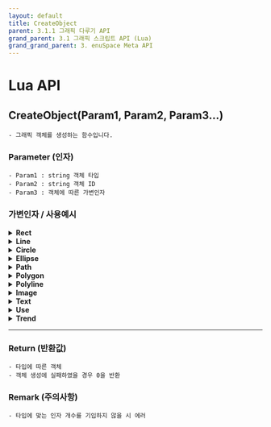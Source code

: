 ```yaml
---
layout: default
title: CreateObject
parent: 3.1.1 그래픽 다루기 API
grand_parent: 3.1 그래픽 스크립트 API (Lua)
grand_grand_parent: 3. enuSpace Meta API
---
```


# Lua API 

## CreateObject(Param1, Param2, Param3...)

    - 그래픽 객체를 생성하는 함수입니다.

### Parameter (인자)

    - Param1 : string 객체 타입 
    - Param2 : string 객체 ID
    - Param3 : 객체에 따른 가변인자

### 가변인자 / 사용예시

<details><summary><strong>Rect</strong></summary>

### 가변인자
    param3 : float x
    param4 : float y
    param5 : float width
    param6 : float height
    param7 : float transX
    param8 : float transY

### 사용예시
```lua
function _onclick()
    local obj = CreateObject("rect","ID_RECT",0,0,200,200,0,0)
    obj.width = 300
end
```

</details>

<details><summary><strong>Line</strong></summary>

### 가변인자
    param3 : float x1
    param4 : float y1
    param5 : float x2
    param6 : float y2
    param7 : float transX
    param8 : float transY

### 사용예시
```lua
function _onclick()
    local obj = CreateObject("line","ID_LINE",0,0,200,200,0,0)
    obj.x1 = 100
end
```

</details>

<details><summary><strong>Circle</strong></summary>

### 가변인자
    param3 : float r
    param4 : float cx
    param5 : float cy
    param6 : float transX
    param7 : float transY

### 사용예시
```lua
function _onclick()
    local obj = CreateObject("circle","ID_CIRCLE",100,200,200,0,0)
    obj.r = 400
end
```

</details>

<details><summary><strong>Ellipse</strong></summary>

### 가변인자
    param3 : float rx
    param4 : float ry
    param5 : float cx
    param6 : float cy
    param7 : float transX
    param8 : float transY

### 사용예시
```lua
function _onclick()
    local obj = CreateObject("ellipse","ID_ELLIPSE",100,50,200,200,0,0)
    obj.rx = 200
end
```

</details>

<details><summary><strong>Path</strong></summary>

### 가변인자
    param3 : string d
    param4 : float transX
    param5 : float transY

### 사용예시
```lua
function _onclick()
    local obj = CreateObject("path","ID_PATH", "M0,0 L100,100 L0,100 Z", 0,0)
    obj.d = "M100,0 L100,100 L0,0"
end
```

</details>

<details><summary><strong>Polygon</strong></summary>

### 가변인자
    param3 : string points
    param4 : float transX
    param5 : float transY

### 사용예시
```lua
function _onclick()
    local obj = CreateObject("polygon","ID_POLYGON", "0,0 50,50 100,0", 0,0)
    obj.translate_x = 200
end
```

</details>

<details><summary><strong>Polyline</strong></summary>

### 가변인자
    param3 : string points
    param4 : float transX
    param5 : float transY

### 사용예시
```lua
function _onclick()
    local obj = CreateObject("polyline","ID_POLYLINE", "0,0 50,50 100,0", 0,0)
    obj.translate_x = 200
end
```

</details>

<details><summary><strong>Image</strong></summary>

### 가변인자
    param3 : string href
    param4 : float x
    param5 : float y
    param6 : float width
    param7 : float height
    param8 : float transX
    param9 : float transY

### 사용예시
```lua
-- 외부 링크 이미지
function _onclick()
    local obj = CreateObject("image","ID_IMAGE", "https://expnuni.github.io/enuspace_doc/assets/enuspace.png", 0,0,200,200,0,0)
    obj.href = "/resource/back.png"
end

-- 프로젝트 내부 resource 폴더의 이미지
function _onclick()
    local obj = CreateObject("image","ID_IMAGE", "/resource/back.png", 0,0,200,200,0,0)
end
```

</details>

<details><summary><strong>Text</strong></summary>

### 가변인자
    param3 : string text
    param4 : float x
    param5 : float y
    param6 : float dx
    param7 : float dy
    param8 : float transX
    param8 : float transY

### 사용예시
```lua
function _onclick()
    local obj = CreateObject("text","ID_TEXT", "Hello, World!",0,0,0,0,0,0)
    obj.text = "Hello, World!!!"
end
```

</details>

<details><summary><strong>Use</strong></summary>

### 가변인자
    param3 : string href (ex : #symbolName)
    param4 : float transX
    param5 : float transY

### 사용예시
```lua
function _onclick()
    local obj = CreateObject("use","ID_USE", "#symbolName",0,0)
    obj.translate_x = 200
end
```

</details>

<details><summary><strong>Trend</strong></summary>

### 가변인자
    param3 : string Trend Type
        1. 방사형 차트 (param3 : trend-radar)
        2. 히스토그램 차트 (param3 : trend-histogram)
        3. 실시간 차트 (param3 : trend-realtime)
        4. Countour 차트 (param3 : trend-contour-rect)
    param4 : float x
    param5 : float y
    param6 : float width
    param7 : float height
    param8 : float transX
    param9 : float transY

### 사용예시
```lua
function _onclick()
    local obj = CreateObject("pg-trend","ID_TREND", "trend-histogram",0,0,500,500,0,0)
    obj.translate_x = 200
end
```

</details>

---

### Return (반환값)

	- 타입에 따른 객체
    - 객체 생성에 실패하였을 경우 0을 반환

### Remark (주의사항)

    - 타입에 맞는 인자 개수를 기입하지 않을 시 에러

##